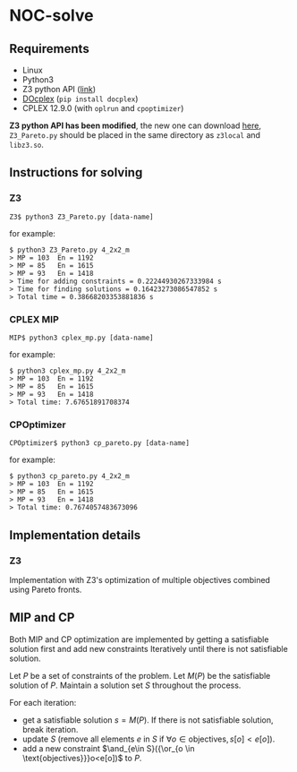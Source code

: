 # NOC-solve

## Requirements

- Linux
- Python3
- Z3 python API ([link](https://github.com/LIIHWF/ICAPS2020/releases/download/z3local/z3local.zip))
- [DOcplex](http://ibmdecisionoptimization.github.io/docplex-doc/) (`pip install docplex`)
- CPLEX 12.9.0 (with `oplrun` and `cpoptimizer`)

**Z3 python API has been modified**, the new one can download [here](https://github.com/LIIHWF/ICAPS2020/releases/download/z3local/z3local.zip), `Z3_Pareto.py` should be placed in the same directory as `z3local` and `libz3.so`.

## Instructions for solving

### Z3

```
Z3$ python3 Z3_Pareto.py [data-name]
```

for example:

```
$ python3 Z3_Pareto.py 4_2x2_m
> MP = 103	En = 1192	
> MP = 85	En = 1615	
> MP = 93	En = 1418	
> Time for adding constraints = 0.22244930267333984 s
> Time for finding solutions = 0.16423273086547852 s
> Total time = 0.38668203353881836 s
```

### CPLEX MIP

```
MIP$ python3 cplex_mp.py [data-name]
```

for example:

```
$ python3 cplex_mp.py 4_2x2_m
> MP = 103 	En = 1192
> MP = 85 	En = 1615
> MP = 93 	En = 1418
> Total time: 7.67651891708374
```

### CPOptimizer

```
CPOptimizer$ python3 cp_pareto.py [data-name]
```

for example:

```
$ python3 cp_pareto.py 4_2x2_m
> MP = 103 	En = 1192
> MP = 85 	En = 1615
> MP = 93 	En = 1418
> Total time: 0.7674057483673096
```

## Implementation details

### Z3

Implementation with Z3's optimization of multiple objectives combined using Pareto fronts.

## MIP and CP

Both MIP and CP optimization are implemented by getting a satisfiable solution first and add new constraints Iteratively until there is not satisfiable solution.

Let $P$ be a set of constraints of the problem. Let $M(P)$ be the satisfiable solution of $P$. Maintain a solution set $S$ throughout the process. 

For each iteration:

- get a satisfiable solution $s=M(P)$. If there is not satisfiable solution, break iteration.
- update $S$ (remove all elements $e$ in $S$ if $\forall o\in \text{objectives},{s[o]<e[o]}$). 
- add a new constraint $\and_{e\in S}({\or_{o \in \text{objectives}}}o<e[o])$ to $P$.

